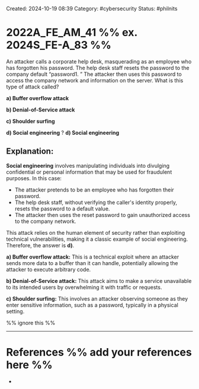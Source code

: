 Created: 2024-10-19 08:39
Category: #cybersecurity
Status: #philnits


# 2022A_FE_AM_41 %% ex. 2024S_FE-A_83 %%

An attacker calls a corporate help desk, masquerading as an employee who has forgotten his password. The help desk staff resets the password to the company default “password1. ” The attacker then uses this password to access the company network and information on the server. What is this type of attack called?

**a) Buffer overflow attack**

**b) Denial-of-Service attack**

**c) Shoulder surfing**

**d) Social engineering**
?
**d) Social engineering**

## **Explanation:**

**Social engineering** involves manipulating individuals into divulging confidential or personal information that may be used for fraudulent purposes. In this case:

- The attacker pretends to be an employee who has forgotten their password.
- The help desk staff, without verifying the caller's identity properly, resets the password to a default value.
- The attacker then uses the reset password to gain unauthorized access to the company network.

This attack relies on the human element of security rather than exploiting technical vulnerabilities, making it a classic example of social engineering. Therefore, the answer is **d)**.

**a) Buffer overflow attack:** This is a technical exploit where an attacker sends more data to a buffer than it can handle, potentially allowing the attacker to execute arbitrary code.

**b) Denial-of-Service attack:** This attack aims to make a service unavailable to its intended users by overwhelming it with traffic or requests.

**c) Shoulder surfing:** This involves an attacker observing someone as they enter sensitive information, such as a password, typically in a physical setting.






%% ignore this %%
<!--SR:!2025-05-06,60,310-->
---









# References %% add your references here %%
- 
